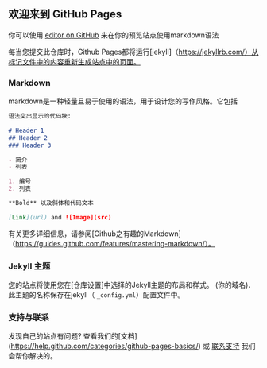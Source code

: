 ## 欢迎来到 GitHub Pages

你可以使用 [editor on GitHub](https://github.com/h5mcbox/h5mcbox.github.io/edit/master/README.md) 来在你的预览站点使用markdown语法

每当您提交此仓库时，Github Pages都将运行[jekyll]（https://jekyllrb.com/）从标记文件中的内容重新生成站点中的页面。

### Markdown

markdown是一种轻量且易于使用的语法，用于设计您的写作风格。它包括

```markdown
语法突出显示的代码块:

# Header 1
## Header 2
### Header 3

- 简介
- 列表

1. 编号
2. 列表

**Bold** 以及斜体和代码文本

[Link](url) and ![Image](src)
```

有关更多详细信息，请参阅[Github之有趣的Markdown]（https://guides.github.com/features/mastering-markdown/）。

### Jekyll 主题

您的站点将使用您在[仓库设置]中选择的Jekyll主题的布局和样式。
(你的域名). 此主题的名称保存在jekyll（ `_config.yml`）配置文件中。

### 支持与联系

发现自己的站点有问题? 查看我们的[文档] (https://help.github.com/categories/github-pages-basics/) 或 [联系支持](https://github.com/contact) 我们会帮你解决的。
